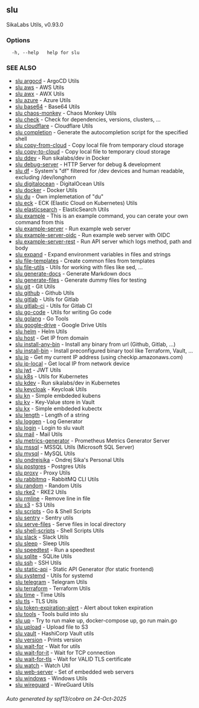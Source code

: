 ## slu

SikaLabs Utils, v0.93.0

### Options

```
  -h, --help   help for slu
```

### SEE ALSO

* [slu argocd](slu_argocd.md)	 - ArgoCD Utils
* [slu aws](slu_aws.md)	 - AWS Utils
* [slu awx](slu_awx.md)	 - AWX Utils
* [slu azure](slu_azure.md)	 - Azure Utils
* [slu base64](slu_base64.md)	 - Base64 Utils
* [slu chaos-monkey](slu_chaos-monkey.md)	 - Chaos Monkey Utils
* [slu check](slu_check.md)	 - Check for dependencies, versions, clusters, ...
* [slu cloudflare](slu_cloudflare.md)	 - Cloudflare Utils
* [slu completion](slu_completion.md)	 - Generate the autocompletion script for the specified shell
* [slu copy-from-cloud](slu_copy-from-cloud.md)	 - Copy local file from temporary cloud storage
* [slu copy-to-cloud](slu_copy-to-cloud.md)	 - Copy local file to temporary cloud storage
* [slu ddev](slu_ddev.md)	 - Run sikalabs/dev in Docker
* [slu debug-server](slu_debug-server.md)	 - HTTP Server for debug & development
* [slu df](slu_df.md)	 - System's "df" filtered for /dev devices and human readable, excluding /dev/longhorn
* [slu digitalocean](slu_digitalocean.md)	 - DigitalOcean Utils
* [slu docker](slu_docker.md)	 - Docker Utils
* [slu du](slu_du.md)	 - Own implemetation of "du"
* [slu eck](slu_eck.md)	 - ECK (Elastic Cloud on Kubernetes) Utils
* [slu elasticsearch](slu_elasticsearch.md)	 - ElasticSearch Utils
* [slu example](slu_example.md)	 - This is an example command, you can cerate your own command from this
* [slu example-server](slu_example-server.md)	 - Run example web server
* [slu example-server-oidc](slu_example-server-oidc.md)	 - Run example web server with OIDC
* [slu example-server-rest](slu_example-server-rest.md)	 - Run API server which logs method, path and body
* [slu expand](slu_expand.md)	 - Expand environment variables in files and strings
* [slu file-templates](slu_file-templates.md)	 - Create common files from templates
* [slu file-utils](slu_file-utils.md)	 - Utils for working with files like sed, ...
* [slu generate-docs](slu_generate-docs.md)	 - Generate Markdown docs
* [slu generate-files](slu_generate-files.md)	 - Generate dummy files for testing
* [slu git](slu_git.md)	 - Git Utils
* [slu github](slu_github.md)	 - Github Utils
* [slu gitlab](slu_gitlab.md)	 - Utils for Gitlab
* [slu gitlab-ci](slu_gitlab-ci.md)	 - Utils for Gitlab CI
* [slu go-code](slu_go-code.md)	 - Utils for writing Go code
* [slu golang](slu_golang.md)	 - Go Tools
* [slu google-drive](slu_google-drive.md)	 - Google Drive Utils
* [slu helm](slu_helm.md)	 - Helm Utils
* [slu host](slu_host.md)	 - Get IP from domain
* [slu install-any-bin](slu_install-any-bin.md)	 - Install any binary from url (Github, Gitlab, ...)
* [slu install-bin](slu_install-bin.md)	 - Install preconfigured binary tool like Terraform, Vault, ...
* [slu ip](slu_ip.md)	 - Get my current IP address (using checkip.amazonaws.com)
* [slu ip-local](slu_ip-local.md)	 - Get local IP from network device
* [slu jwt](slu_jwt.md)	 - JWT Utils
* [slu k8s](slu_k8s.md)	 - Utils for Kubernetes
* [slu kdev](slu_kdev.md)	 - Run sikalabs/dev in Kubernetes
* [slu keycloak](slu_keycloak.md)	 - Keycloak Utils
* [slu kn](slu_kn.md)	 - Simple embdeded kubens
* [slu kv](slu_kv.md)	 - Key-Value store in Vault
* [slu kx](slu_kx.md)	 - Simple embdeded kubectx
* [slu length](slu_length.md)	 - Length of a string
* [slu loggen](slu_loggen.md)	 - Log Generator
* [slu login](slu_login.md)	 - Login to slu vault
* [slu mail](slu_mail.md)	 - Mail Utils
* [slu metrics-generator](slu_metrics-generator.md)	 - Prometheus Metrics Generator Server
* [slu mssql](slu_mssql.md)	 - MSSQL Utils (Microsoft SQL Server)
* [slu mysql](slu_mysql.md)	 - MySQL Utils
* [slu ondrejsika](slu_ondrejsika.md)	 - Ondrej Sika's Personal Utils
* [slu postgres](slu_postgres.md)	 - Postgres Utils
* [slu proxy](slu_proxy.md)	 - Proxy Utils
* [slu rabbitmq](slu_rabbitmq.md)	 - RabbitMQ CLI Utils
* [slu random](slu_random.md)	 - Random Utils
* [slu rke2](slu_rke2.md)	 - RKE2 Utils
* [slu rmline](slu_rmline.md)	 - Remove line in file
* [slu s3](slu_s3.md)	 - S3 Utils
* [slu scripts](slu_scripts.md)	 - Go & Shell Scripts
* [slu sentry](slu_sentry.md)	 - Sentry utils
* [slu serve-files](slu_serve-files.md)	 - Serve files in local directory
* [slu shell-scripts](slu_shell-scripts.md)	 - Shell Scripts Utils
* [slu slack](slu_slack.md)	 - Slack Utils
* [slu sleep](slu_sleep.md)	 - Sleep Utils
* [slu speedtest](slu_speedtest.md)	 - Run a speedtest
* [slu sqlite](slu_sqlite.md)	 - SQLite Utils
* [slu ssh](slu_ssh.md)	 - SSH Utils
* [slu static-api](slu_static-api.md)	 - Static API Generator (for static frontend)
* [slu systemd](slu_systemd.md)	 - Utils for systemd
* [slu telegram](slu_telegram.md)	 - Telegram Utils
* [slu terraform](slu_terraform.md)	 - Terraform Utils
* [slu time](slu_time.md)	 - Time Utils
* [slu tls](slu_tls.md)	 - TLS Utils
* [slu token-expiration-alert](slu_token-expiration-alert.md)	 - Alert about token expiration
* [slu tools](slu_tools.md)	 - Tools build into slu
* [slu up](slu_up.md)	 - Try to run make up, docker-compose up, go run main.go
* [slu upload](slu_upload.md)	 - Upload file to S3
* [slu vault](slu_vault.md)	 - HashiCorp Vault utils
* [slu version](slu_version.md)	 - Prints version
* [slu wait-for](slu_wait-for.md)	 - Wait for utils
* [slu wait-for-it](slu_wait-for-it.md)	 - Wait for TCP connection
* [slu wait-for-tls](slu_wait-for-tls.md)	 - Wait for VALID TLS certificate
* [slu watch](slu_watch.md)	 - Watch Util
* [slu web-server](slu_web-server.md)	 - Set of embedded web servers
* [slu windows](slu_windows.md)	 - Windows Utils
* [slu wireguard](slu_wireguard.md)	 - WireGuard Utils

###### Auto generated by spf13/cobra on 24-Oct-2025
